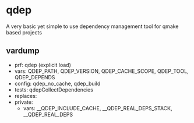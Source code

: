 # qdep
A very basic yet simple to use dependency management tool for qmake based projects

## vardump
- prf: qdep (explicit load)
- vars: QDEP_PATH, QDEP_VERSION, QDEP_CACHE_SCOPE, QDEP_TOOL, QDEP_DEPENDS
- config: qdep_no_cache, qdep_build
- tests: qdepCollectDependencies
- replaces: 
- private:
    - vars: __QDEP_INCLUDE_CACHE, __QDEP_REAL_DEPS_STACK, __QDEP_REAL_DEPS